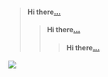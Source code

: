 > #### Hi there[...](https://github.com/bogtogus/Space_physics)
>> #### Hi there[...](https://github.com/bogtogus/Space_physics)
>>> #### Hi there[...](https://github.com/bogtogus/Space_physics)
[![](https://user-images.githubusercontent.com/75621064/111083081-b22ffd00-851c-11eb-8256-90ab2aad7f8c.png)](https://github.com/bogtogus/Space_physics)
